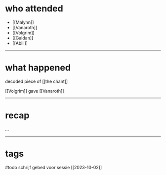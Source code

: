 # who attended

- [[Malynn]]
- [[Vanaroth]]
- [[Volgrim]]
- [[Galdan]]
- [[Abill]]

---
# what happened

decoded piece of [[the chant]]

[[Volgrim]] gave [[Vanaroth]] 

---
# recap

...

---
# tags

#todo schrijf gebed voor sessie [[2023-10-02]]